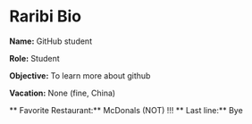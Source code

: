 # Raribi Bio

**Name:** GitHub student

**Role:** Student

**Objective:** To learn more about github

**Vacation:** None (fine, China)

** Favorite Restaurant:** McDonals (NOT) !!!
** Last line:** Bye
